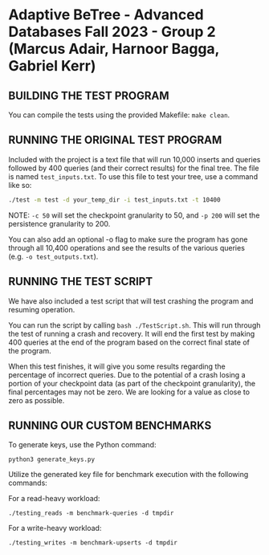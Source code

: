 # Adaptive BeTree - Advanced Databases Fall 2023 - Group 2 (Marcus Adair, Harnoor Bagga, Gabriel Kerr)




## BUILDING THE TEST PROGRAM


You can compile the tests using the provided Makefile: `make clean`.


## RUNNING THE ORIGINAL TEST PROGRAM

Included with the project is a text file that will run 10,000 inserts and queries followed by 400 queries (and their correct results) for the final tree. The file is named `test_inputs.txt`. To use this file to test your tree, use a command like so:

```bash
./test -m test -d your_temp_dir -i test_inputs.txt -t 10400
```

NOTE: `-c 50` will set the checkpoint granularity to 50, and `-p 200` will set the persistence granularity to 200.

You can also add an optional -o flag to make sure the program has gone through all 10,400 operations and see the results of the various queries (e.g. `-o test_outputs.txt`).

## RUNNING THE TEST SCRIPT

We have also included a test script that will test crashing the program and resuming operation.

You can run the script by calling `bash ./TestScript.sh`. This will run through the test of running a crash and recovery. It will end the first test by making 400 queries at the end of the program based on the correct final state of the program.

When this test finishes, it will give you some results regarding the percentage of incorrect queries. Due to the potential of a crash losing a portion of your checkpoint data (as part of the checkpoint granularity), the final percentages may not be zero. We are looking for a value as close to zero as possible.


## RUNNING OUR CUSTOM BENCHMARKS

To generate keys, use the Python command:

```
python3 generate_keys.py
```

Utilize the generated key file for benchmark execution with the following commands:

For a read-heavy workload: 
```
./testing_reads -m benchmark-queries -d tmpdir
```
For a write-heavy workload:
```
./testing_writes -m benchmark-upserts -d tmpdir
```
